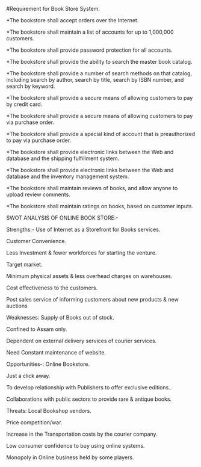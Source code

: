 #Requirement for Book Store System.

*The bookstore shall accept orders over the Internet.

*The bookstore shall maintain a list of accounts for up to 1,000,000 customers.

*The bookstore shall provide password protection for all accounts.

*The bookstore shall provide the ability to search the master book catalog.

*The bookstore shall provide a number of search methods on that catalog, including search by author, search by title, search by ISBN number, and search by keyword.

*The bookstore shall provide a secure means of allowing customers to pay by credit card.

*The bookstore shall provide a secure means of allowing customers to pay via purchase order.

*The bookstore shall provide a special kind of account that is preauthorized to pay via purchase order.

*The bookstore shall provide electronic links between the Web and database and the shipping fulfillment system.

*The bookstore shall provide electronic links between the Web and database and the inventory management system.

*The bookstore shall maintain reviews of books, and allow anyone to upload review comments.

*The bookstore shall maintain ratings on books, based on customer inputs.




SWOT ANALYSIS OF ONLINE BOOK STORE:-

Strengths:- Use of Internet as a Storefront for Books services.

Customer Convenience.

Less Investment & fewer workforces for starting the venture.

Target market.

Minimum physical assets & less overhead charges on warehouses.

Cost effectiveness to the customers.

Post sales service of informing customers about new products & new auctions

Weaknesses: Supply of Books out of stock.

Confined to Assam only.

Dependent on external delivery services of courier services.

Need Constant maintenance of website.

Opportunities-: Online Bookstore.

Just a click away.

To develop relationship with Publishers to offer exclusive editions..

Collaborations with public sectors to provide rare & antique books.

Threats: Local Bookshop vendors.

Price competition/war.

Increase in the Transportation costs by the courier company.

Low consumer confidence to buy using online systems.

Monopoly in Online business held by some players.
